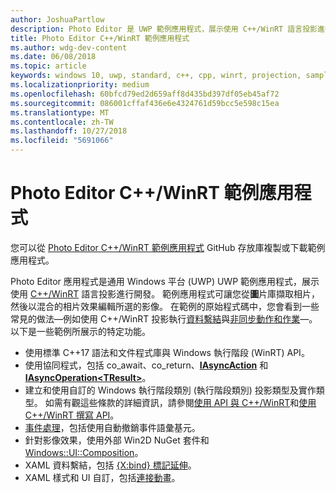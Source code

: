 ```yaml
---
author: JoshuaPartlow
description: Photo Editor 是 UWP 範例應用程式，展示使用 C++/WinRT 語言投影進行開發。 範例應用程式可讓您從圖片庫擷取相片，然後以混合的相片效果編輯所選的影像。
title: Photo Editor C++/WinRT 範例應用程式
ms.author: wdg-dev-content
ms.date: 06/08/2018
ms.topic: article
keywords: windows 10, uwp, standard, c++, cpp, winrt, projection, sample, application, photo, editor, 標準, 投影, 範例, 應用程式, 相片, 編輯器
ms.localizationpriority: medium
ms.openlocfilehash: 60bfcd79ed2d659aff8d435bd397df05eb45af72
ms.sourcegitcommit: 086001cffaf436e6e4324761d59bcc5e598c15ea
ms.translationtype: MT
ms.contentlocale: zh-TW
ms.lasthandoff: 10/27/2018
ms.locfileid: "5691066"
---
```

# <a name="photo-editor-cwinrt-sample-application"></a>Photo Editor C++/WinRT 範例應用程式
您可以從 [Photo Editor C++/WinRT 範例應用程式](https://github.com/Microsoft/Windows-appsample-photo-editor) GitHub 存放庫複製或下載範例應用程式。

Photo Editor 應用程式是通用 Windows 平台 (UWP) UWP 範例應用程式，展示使用 [C++/WinRT](intro-to-using-cpp-with-winrt.md) 語言投影進行開發。 範例應用程式可讓您從**圖**片庫擷取相片，然後以混合的相片效果編輯所選的影像。 在範例的原始程式碼中，您會看到一些常見的做法&mdash;例如使用 C++/WinRT 投影執行[資料繫結](binding-property.md)與[非同步動作和作業](concurrency.md)&mdash;。 以下是一些範例所展示的特定功能。
    
- 使用標準 C++17 語法和文件程式庫與 Windows 執行階段 (WinRT) API。
- 使用協同程式，包括 co_await、co_return、[**IAsyncAction**](/uwp/api/windows.foundation.iasyncaction) 和 [**IAsyncOperation&lt;TResult&gt;**](/uwp/api/windows.foundation.iasyncoperation_tresult_)。
- 建立和使用自訂的 Windows 執行階段類別 (執行階段類別) 投影類型及實作類型。 如需有觀這些條款的詳細資訊，請參閱[使用 API 與 C++/WinRT](consume-apis.md)和[使用 C++/WinRT 撰寫 API](author-apis.md)。
- [事件處理](handle-events.md)，包括使用自動撤銷事件語彙基元。
- 針對影像效果，使用外部 Win2D NuGet 套件和 [Windows::UI::Composition](/uwp/api/windows.ui.composition)。
- XAML 資料繫結，包括 [{X:bind} 標記延伸](https://docs.microsoft.com/windows/uwp/xaml-platform/x-bind-markup-extension)。
- XAML 樣式和 UI 自訂，包括[連接動畫](../design/motion/connected-animation.md)。
